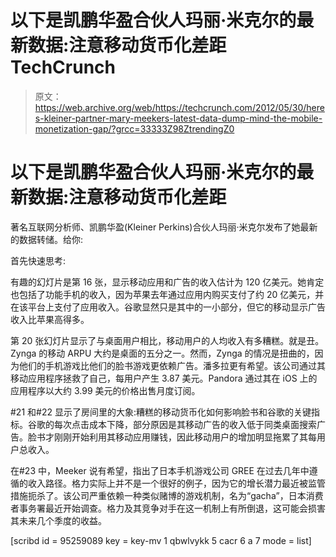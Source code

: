 # 以下是凯鹏华盈合伙人玛丽·米克尔的最新数据:注意移动货币化差距 TechCrunch

> 原文：<https://web.archive.org/web/https://techcrunch.com/2012/05/30/heres-kleiner-partner-mary-meekers-latest-data-dump-mind-the-mobile-monetization-gap/?grcc=33333Z98ZtrendingZ0>

# 以下是凯鹏华盈合伙人玛丽·米克尔的最新数据:注意移动货币化差距

著名互联网分析师、凯鹏华盈(Kleiner Perkins)合伙人玛丽·米克尔发布了她最新的数据转储。给你:

首先快速思考:

有趣的幻灯片是第 16 张，显示移动应用和广告的收入估计为 120 亿美元。她肯定也包括了功能手机的收入，因为苹果去年通过应用内购买支付了约 20 亿美元，并在该平台上支付了应用收入。谷歌显然只是其中的一小部分，但它的移动显示广告收入比苹果高得多。

第 20 张幻灯片显示了与桌面用户相比，移动用户的人均收入有多糟糕。就是丑。Zynga 的移动 ARPU 大约是桌面的五分之一。然而，Zynga 的情况是扭曲的，因为他们的手机游戏比他们的脸书游戏更依赖广告。潘多拉更有希望。该公司通过其移动应用程序拯救了自己，每用户产生 3.87 美元。Pandora 通过其在 iOS 上的应用程序以大约 3.99 美元的价格出售月度订阅。

#21 和#22 显示了房间里的大象:糟糕的移动货币化如何影响脸书和谷歌的关键指标。谷歌的每次点击成本下降，部分原因是其移动广告的收入低于同类桌面搜索广告。脸书才刚刚开始利用其移动应用赚钱，因此移动用户的增加明显拖累了其每用户总收入。

在#23 中，Meeker 说有希望，指出了日本手机游戏公司 GREE 在过去几年中遵循的收入路径。格力实际上并不是一个很好的例子，因为它的增长潜力最近被监管措施扼杀了。该公司严重依赖一种类似赌博的游戏机制，名为“gacha”，日本消费者事务署最近开始调查。格力及其竞争对手在这一机制上有所倒退，这可能会损害其未来几个季度的收益。

[scribd id = 95259089 key = key-mv 1 qbwlvykk 5 cacr 6 a 7 mode = list]